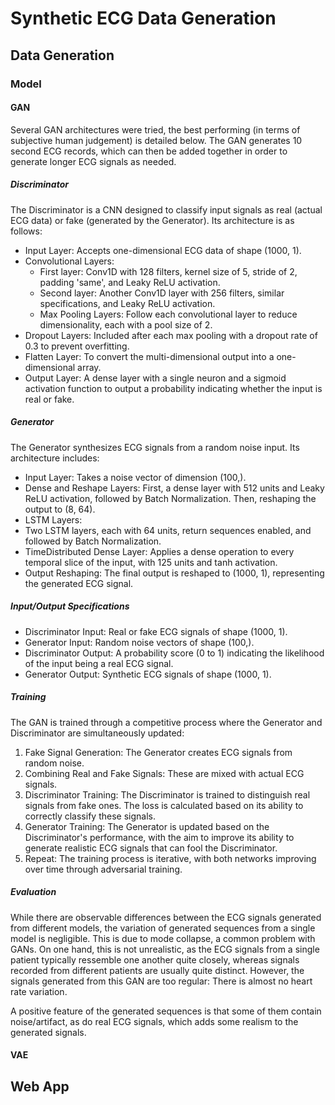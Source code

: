 # Synthetic ECG Data Generation


## Data Generation

### Model
#### GAN
Several GAN architectures were tried, the best performing (in terms of subjective human judgement) is detailed below. The GAN generates 10 second ECG records, which can then be added together in order to generate longer ECG signals as needed.

##### Discriminator

The Discriminator is a CNN designed to classify input signals as real (actual ECG data) or fake (generated by the Generator). Its architecture is as follows:

- Input Layer: Accepts one-dimensional ECG data of shape (1000, 1).
- Convolutional Layers:
    - First layer: Conv1D with 128 filters, kernel size of 5, stride of 2, padding 'same', and Leaky ReLU activation.
    - Second layer: Another Conv1D layer with 256 filters, similar specifications, and Leaky ReLU activation.
    - Max Pooling Layers: Follow each convolutional layer to reduce dimensionality, each with a pool size of 2.
- Dropout Layers: Included after each max pooling with a dropout rate of 0.3 to prevent overfitting.
- Flatten Layer: To convert the multi-dimensional output into a one-dimensional array.
- Output Layer: A dense layer with a single neuron and a sigmoid activation function to output a probability indicating whether the input is real or fake.

##### Generator
The Generator synthesizes ECG signals from a random noise input. Its architecture includes:
- Input Layer: Takes a noise vector of dimension (100,).
- Dense and Reshape Layers: First, a dense layer with 512 units and Leaky ReLU activation, followed by Batch Normalization. Then, reshaping the output to (8, 64).
- LSTM Layers:
- Two LSTM layers, each with 64 units, return sequences enabled, and followed by Batch Normalization.
- TimeDistributed Dense Layer: Applies a dense operation to every temporal slice of the input, with 125 units and tanh activation.
- Output Reshaping: The final output is reshaped to (1000, 1), representing the generated ECG signal.

##### Input/Output Specifications
- Discriminator Input: Real or fake ECG signals of shape (1000, 1).
- Generator Input: Random noise vectors of shape (100,).
- Discriminator Output: A probability score (0 to 1) indicating the likelihood of the input being a real ECG signal.
- Generator Output: Synthetic ECG signals of shape (1000, 1).

##### Training

The GAN is trained through a competitive process where the Generator and Discriminator are simultaneously updated:

1. Fake Signal Generation: The Generator creates ECG signals from random noise.
2. Combining Real and Fake Signals: These are mixed with actual ECG signals.
3. Discriminator Training: The Discriminator is trained to distinguish real signals from fake ones. The loss is calculated based on its ability to correctly classify these signals.
4. Generator Training: The Generator is updated based on the Discriminator's performance, with the aim to improve its ability to generate realistic ECG signals that can fool the Discriminator.
5. Repeat: The training process is iterative, with both networks improving over time through adversarial training.

##### Evaluation
While there are observable differences between the ECG signals generated from different models, the variation of generated sequences from a single model is negligible. This is due to mode collapse, a common problem with GANs. On one hand, this is not unrealistic, as the ECG signals from a single patient typically ressemble one another quite closely, whereas signals recorded from different patients are usually quite distinct. However, the signals generated from this GAN are too regular: There is almost no heart rate variation.

A positive feature of the generated sequences is that some of them contain noise/artifact, as do real ECG signals, which adds some realism to the generated signals. 

#### VAE

## Web App